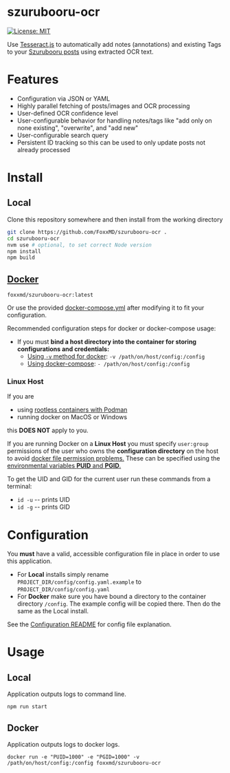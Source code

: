 # szurubooru-ocr

[![License: MIT](https://img.shields.io/badge/License-MIT-yellow.svg)](https://opensource.org/licenses/MIT)

Use [Tesseract.js](https://tesseract.projectnaptha.com/) to automatically add notes (annotations) and existing Tags to your [Szurubooru posts](https://github.com/rr-/szurubooru) using extracted OCR text. 

# Features

* Configuration via JSON or YAML
* Highly parallel fetching of posts/images and OCR processing
* User-defined OCR confidence level
* User-configurable behavior for handling notes/tags like "add only on none existing", "overwrite", and "add new"
* User-configurable search query
* Persistent ID tracking so this can be used to only update posts not already processed


# Install

## Local

Clone this repository somewhere and then install from the working directory

```bash
git clone https://github.com/FoxxMD/szurubooru-ocr .
cd szurubooru-ocr
nvm use # optional, to set correct Node version
npm install
npm build
```
## [Docker](https://hub.docker.com/r/foxxmd/szurubooru-ocr)

```
foxxmd/szurubooru-ocr:latest
```

Or use the provided [docker-compose.yml](/docker-compose.yml) after modifying it to fit your configuration.

Recommended configuration steps for docker or docker-compose usage:

* If you must **bind a host directory into the container for storing configurations and credentials:**
    * [Using `-v` method for docker](https://docs.docker.com/storage/bind-mounts/#start-a-container-with-a-bind-mount): `-v /path/on/host/config:/config`
    * [Using docker-compose](https://docs.docker.com/compose/compose-file/compose-file-v3/#short-syntax-3): `- /path/on/host/config:/config`

### Linux Host

If you are

* using [rootless containers with Podman](https://developers.redhat.com/blog/2020/09/25/rootless-containers-with-podman-the-basics#why_podman_)
* running docker on MacOS or Windows

this **DOES NOT** apply to you.

If you are running Docker on a **Linux Host** you must specify `user:group` permissions of the user who owns the **configuration directory** on the host to avoid [docker file permission problems.](https://ikriv.com/blog/?p=4698) These can be specified using the [environmental variables **PUID** and **PGID**.](https://docs.linuxserver.io/general/understanding-puid-and-pgid)

To get the UID and GID for the current user run these commands from a terminal:

* `id -u` -- prints UID
* `id -g` -- prints GID

# Configuration

You **must** have a valid, accessible configuration file in place in order to use this application.

* For **Local** installs simply rename `PROJECT_DIR/config/config.yaml.example` to `PROJECT_DIR/config/config.yaml`
* For **Docker** make sure you have bound a directory to the container directory `/config`. The example config will be copied there. Then do the same as the Local install.

See the [Configuration README](/config/README.md) for config file explanation.

# Usage

## Local

Application outputs logs to command line.

`npm run start`

## Docker

Application outputs logs to docker logs.

`docker run -e "PUID=1000" -e "PGID=1000" -v /path/on/host/config:/config foxxmd/szurubooru-ocr`
